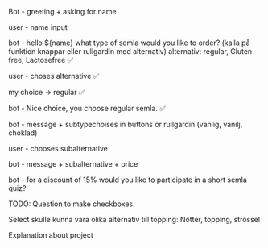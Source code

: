 Bot - greeting + asking for name

user - name input

bot - hello ${name} what type of semla would you like to order? (kalla på funktion knappar eller rullgardin med alternativ) alternativ: regular, Gluten free, Lactosefree ✅

user - choses alternative ✅


my choice -> regular ✅

bot - Nice choice, you choose regular semla. ✅




bot - message + subtypechoises in buttons or rullgardin (vanlig, vanilj, choklad)

user - chooses subalternative

bot - message + subalternative + price 

bot - for a discount of 15% would you like to participate in a short semla quiz? 


TODO:
Question to make checkboxes. 

Select skulle kunna vara olika alternativ till topping: Nötter, topping, strössel 


Explanation about project